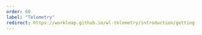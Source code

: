 ```yaml
---
order: 60
label: "Telemetry"
redirect: https://workleap.github.io/wl-telemetry/introduction/getting-started/
---
```

